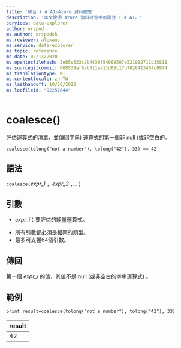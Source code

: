 ```yaml
---
title: '聯合 ( # A1-Azure 資料總管'
description: '本文說明 Azure 資料總管中的聯合 ( # A1。'
services: data-explorer
author: orspod
ms.author: orspodek
ms.reviewer: alexans
ms.service: data-explorer
ms.topic: reference
ms.date: 02/13/2020
ms.openlocfilehash: 3eb5e533c2b4430f54909507e521912711c35811
ms.sourcegitcommit: 608539af6ab511aa11d82c17b782641340fc8974
ms.translationtype: MT
ms.contentlocale: zh-TW
ms.lasthandoff: 10/20/2020
ms.locfileid: "92252644"
---
```

# <a name="coalesce"></a>coalesce()

評估運算式的清單，並傳回字串) 運算式的第一個非 null (或非空白的。

```kusto
coalesce(tolong("not a number"), tolong("42"), 33) == 42
```

## <a name="syntax"></a>語法

`coalesce(`*expr_1* `, `*expr_2* `,`... ) 

## <a name="arguments"></a>引數

* *expr_i*：要評估的純量運算式。
- 所有引數都必須是相同的類型。
- 最多可支援64個引數。


## <a name="returns"></a>傳回

第一個 *expr_i* 的值，其值不是 null (或非空白的字串運算式) 。

## <a name="example"></a>範例

<!-- csl: https://help.kusto.windows.net/Samples  -->
```kusto
print result=coalesce(tolong("not a number"), tolong("42"), 33)
```

|result|
|---|
|42|
